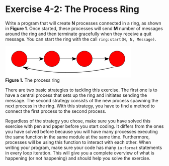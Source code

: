 # Exercise 4-2: The Process Ring

Write a program that will create **N** processes connected in a ring, as shown in **Figure 1**. Once started, these processes will send **M** number of messages around the ring and then terminate gracefully when they receive a quit message. You can start the ring with the call `ring:start(M, N, Message)`.

<img style="display:block" src="imgs/img1.png" title="Figure 1. The process ring"/>
<strong>Figure 1.</strong> The process ring

There are two basic strategies to tackling this exercise. The first one is to have a central process that sets up the ring and initiates sending the message. The second strategy consists of the new process spawning the next process in the ring. With this strategy, you have to find a method to connect the first process to the second process.

Regardless of the strategy you chose, make sure you have solved this exercise with pen and paper before you start coding. It differs from the ones you have solved before because you will have many processes executing the same function in the same module at the same time. Furthermore, processes will be using this function to interact with each other. When writing your program, make sure your code has many `io:format` statements in every loop iteration. This will give you a complete overview of what is happening (or not happening) and should help you solve the exercise.